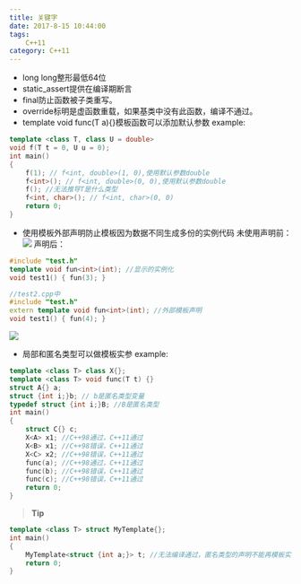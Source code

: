 ```yaml
---
title: 关键字
date: 2017-8-15 10:44:00
tags: 
    C++11
category: C++11
---
```


* long long整形最低64位
* static_assert提供在编译期断言
* final防止函数被子类重写。
* override标明是虚函数重载，如果基类中没有此函数，编译不通过。
* template <typename T = int> void func(T a){}模板函数可以添加默认参数
example:
```c++
template <class T, class U = double>
void f(T t = 0, U u = 0);
int main()
{
    f(1); // f<int, double>(1, 0),使用默认参数double
    f<int>(); // f<int, double>(0, 0),使用默认参数double
    f(); //无法推导T是什么类型
    f<int, char>(); // f<int, char>(0, 0)
    return 0;
}
```
* 使用模板外部声明防止模板因为数据不同生成多份的实例代码
未使用声明前：
![](no_extern_template.png)
声明后：
```c++
#include "test.h"
template void fun<int>(int); //显示的实例化
void test1() { fun(3); }

//test2.cpp中
#include "test.h"
extern template void fun<int>(int); //外部模板声明
void test1() { fun(4); }
```
![](extern_template.png)

* 局部和匿名类型可以做模板实参
example:
```c++
template <class T> class X{};
template <class T> void func(T t) {}
struct A{} a;
struct {int i;}b; // b是匿名类型变量
typedef struct {int i;}B; //B是匿名类型
int main()
{
    struct C{} c;
    X<A> x1; //C++98通过，C++11通过
    X<B> x1; //C++98错误，C++11通过
    X<C> x2; //C++98错误，C++11通过
    func(a); //C++98通过，C++11通过
    func(b); //C++98错误，C++11通过
    func(c); //C++98错误，C++11通过
    return 0;
}
```
> **Tip**
```c++
template <class T> struct MyTemplate{};
int main()
{
    MyTemplate<struct {int a;}> t; //无法编译通过，匿名类型的声明不能再模板实参位置
    return 0;
} 
```